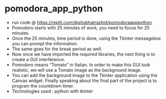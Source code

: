 # pomodora_app_python
* run code @ https://replit.com/@shubhatrashid/pomodoraapppython
* Pomodoro starts with 25 minutes of work, you need to focus for 25 minutes. 
* Once the 25 minutes, time period is done, using the Tkinter messagebox you can prompt the information. 
* The same goes for the break period as well.
* Now once we have imported the required libraries, the next thing is to create a GUI interference.
* Pomodoro means “Tomato” in Italian. In order to make this GUI look realistic, we will use a Tomato image as the background image. 
* You can add the background image to the Tkinter application using the Canvas widget. Finally speaking about the final part of the project is to program the   countdown timer.
* Technologies used : python with tkinter
